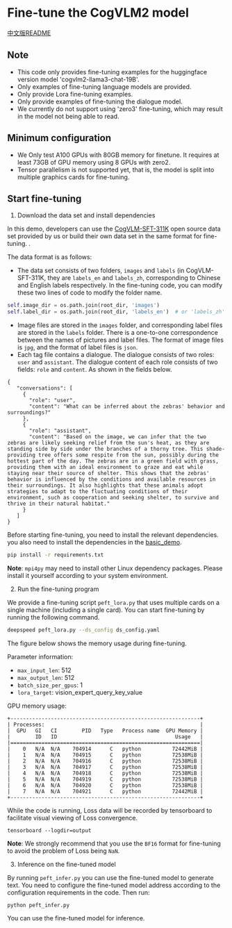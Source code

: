 # Fine-tune the CogVLM2 model

[中文版README](./README_zh.md)

## Note

+ This code only provides fine-tuning examples for the huggingface version model 'cogvlm2-llama3-chat-19B'.
+ Only examples of fine-tuning language models are provided.
+ Only provide Lora fine-tuning examples.
+ Only provide examples of fine-tuning the dialogue model.
+ We currently do not support using 'zero3' fine-tuning, which may result in the model not being able to read.

## Minimum configuration

- We Only test A100 GPUs with 80GB memory for finetune. It requires at least 73GB of GPU memory using 8 GPUs with zero2.
- Tensor parallelism is not supported yet, that is, the model is split into multiple graphics cards for fine-tuning.

## Start fine-tuning

1. Download the data set and install dependencies

In this demo, developers can use the [CogVLM-SFT-311K](https://huggingface.co/datasets/THUDM/CogVLM-SFT-311K) open
source data set provided by us or build their own data set in the same format for fine-tuning. .

The data format is as follows:

+ The data set consists of two folders, `images` and `labels` (in CogVLM-SFT-311K, they are `labels_en` and `labels_zh`,
  corresponding to Chinese and English labels respectively.
  In the fine-tuning code, you can modify these two lines of code to modify the folder name.

```python
self.image_dir = os.path.join(root_dir, 'images')
self.label_dir = os.path.join(root_dir, 'labels_en')  # or 'labels_zh' or 'labels' can be modified by yourself
```

+ Image files are stored in the `images` folder, and corresponding label files are stored in the `labels` folder. There
  is a one-to-one correspondence between the names of pictures and label files. The format of image files is `jpg`, and
  the format of label files is `json`.
+ Each tag file contains a dialogue. The dialogue consists of two roles: `user` and `assistant`. The dialogue content of
  each role consists of two fields: `role` and `content`. As shown in the fields below.

```
{
   "conversations": [
     {
       "role": "user",
       "content": "What can be inferred about the zebras' behavior and surroundings?"
     },
     {
       "role": "assistant",
       "content": "Based on the image, we can infer that the two zebras are likely seeking relief from the sun's heat, as they are standing side by side under the branches of a thorny tree. This shade-providing tree offers some respite from the sun, possibly during the hottest part of the day. The zebras are in a green field with grass, providing them with an ideal environment to graze and eat while staying near their source of shelter. This shows that the zebras' behavior is influenced by the conditions and available resources in their surroundings. It also highlights that these animals adopt strategies to adapt to the fluctuating conditions of their environment, such as cooperation and seeking shelter, to survive and thrive in their natural habitat."
     }
   ]
}
```

Before starting fine-tuning, you need to install the relevant dependencies. you also need to install the dependencies in the  [basic_demo](../basic_demo/requirements.txt).

```bash
pip install -r requirements.txt
```

**Note**: `mpi4py` may need to install other Linux dependency packages. Please install it yourself according to your
system environment.

2. Run the fine-tuning program

We provide a fine-tuning script `peft_lora.py` that uses multiple cards on a single machine (including a single card).
You can start fine-tuning by running the following command.

```bash
deepspeed peft_lora.py --ds_config ds_config.yaml
```

The figure below shows the memory usage during fine-tuning.

Parameter information:

+ `max_input_len`: 512
+ `max_output_len`: 512
+ `batch_size_per_gpus`: 1
+ `lora_target`: vision_expert_query_key_value

GPU memory usage:

```shell
+-------------------------------------------------------------+
| Processes:                                                  |
|  GPU   GI   CI        PID   Type   Process name  GPU Memory |
|        ID   ID                                      Usage   |
|=============================================================|
|    0   N/A  N/A    704914      C   python          72442MiB |
|    1   N/A  N/A    704915      C   python          72538MiB |
|    2   N/A  N/A    704916      C   python          72538MiB |
|    3   N/A  N/A    704917      C   python          72538MiB |
|    4   N/A  N/A    704918      C   python          72538MiB |
|    5   N/A  N/A    704919      C   python          72538MiB |
|    6   N/A  N/A    704920      C   python          72538MiB |
|    7   N/A  N/A    704921      C   python          72442MiB |
+-------------------------------------------------------------+
```

While the code is running, Loss data will be recorded by tensorboard to facilitate visual viewing of Loss convergence.

```shell
tensorboard --logdir=output
```

**Note**: We strongly recommend that you use the `BF16` format for fine-tuning to avoid the problem of Loss being `NaN`.

3. Inference on the fine-tuned model

By running `peft_infer.py` you can use the fine-tuned model to generate text. You need to configure the fine-tuned model
address according to the configuration requirements in the code. Then run:

```shell
python peft_infer.py
```

You can use the fine-tuned model for inference.
